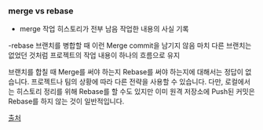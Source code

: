 ### merge vs rebase

- merge
  작업 히스토리가 전부 남음
  작업한 내용의 사실 기록

-rebase
 브랜치를 병합할 때 이런 Merge commit을 남기지 않음
 마치 다른 브랜치는 없었던 것처럼 프로젝트의 작업 내용이 하나의 흐름으로 유지

브랜치를 합칠 때 Merge를 써야 하는지 Rebase를 써야 하는지에 대해서는 정답이 없습니다. 프로젝트나 팀의 상황에 따라 다른 전략을 사용할 수 있습니다. 
다만, 로컬에서는 히스토리 정리를 위해 Rebase를 할 수도 있지만 이미 원격 저장소에 Push된 커밋은 Rebase를 하지 않는 것이 일반적입니다.

[출처](https://velog.io/@godori/Git-Rebase)
